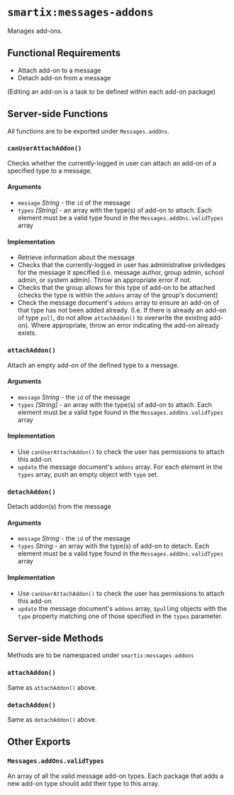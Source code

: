 # `smartix:messages-addons`

Manages add-ons.

## Functional Requirements

* Attach add-on to a message
* Detach add-on from a message

(Editing an add-on is a task to be defined within each add-on package)

## Server-side Functions

All functions are to be exported under `Messages.addOns`.

### `canUserAttachAddon()`

Checks whether the currently-logged in user can attach an add-on of a specified type to a message.

#### Arguments

* `message` *String* - the `id` of the message
* `types` *[String]* - an array with the type(s) of add-on to attach. Each element must be a valid type found in the `Messages.addOns.validTypes` array

#### Implementation

* Retrieve information about the message
* Checks that the currently-logged in user has administrative priviledges for the message it specified (i.e. message author, group admin, school admin, or system admin). Throw an appropriate error if not.
* Checks that the group allows for this type of add-on to be attached (checks the type is within the `addons` array of the group's document)
* Check the message document's `addons` array to ensure an add-on of that type has not been added already. (I.e. If there is already an add-on of type `poll`, do not allow `attachAddon()` to overwrite the existing add-on). Where appropriate, throw an error indicating the add-on already exists.

### `attachAddon()`

Attach an empty add-on of the defined type to a message.

#### Arguments

* `message` *String* - the `id` of the message
* `types` *[String]* - an array with the type(s) of add-on to attach. Each element must be a valid type found in the `Messages.addOns.validTypes` array

#### Implementation

* Use `canUserAttachAddon()` to check the user has permissions to attach this add-on
* `update` the message document's `addons` array. For each element in the `types` array, push an empty object with `type` set.

### `detachAddon()`

Detach addon(s) from the message

#### Arguments

* `message` *String* - the `id` of the message
* `types` *String* - an array with the type(s) of add-on to detach. Each element must be a valid type found in the `Messages.addOns.validTypes` array

#### Implementation

* Use `canUserAttachAddon()` to check the user has permissions to attach this add-on
* `update` the message document's `addons` array, `$pull`ing objects with the `type` property matching one of those specified in the `types` parameter.

## Server-side Methods

Methods are to be namespaced under `smartix:messages-addons`

### `attachAddon()`

Same as `attachAddon()` above.

### `detachAddon()`

Same as `detachAddon()` above.

## Other Exports

### `Messages.addOns.validTypes`

An array of all the valid message add-on types. Each package that adds a new add-on type should add their type to this array.